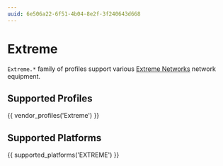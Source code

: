 ```yaml
---
uuid: 6e506a22-6f51-4b04-8e2f-3f240643d668
---
```

# Extreme

`Extreme.*` family of profiles support various [Extreme Networks](http://extremenetworks.com/)
network equipment.

## Supported Profiles

{{ vendor_profiles('Extreme') }}

## Supported Platforms

{{ supported_platforms('EXTREME') }}
